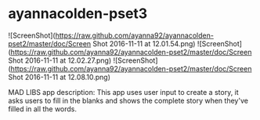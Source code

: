 # ayannacolden-pset3

![ScreenShot](https://raw.github.com/ayanna92/ayannacolden-pset2/master/doc/Screen Shot 2016-11-11 at 12.01.54.png)
![ScreenShot](https://raw.github.com/ayanna92/ayannacolden-pset2/master/doc/Screen Shot 2016-11-11 at 12.02.27.png)
![ScreenShot](https://raw.github.com/ayanna92/ayannacolden-pset2/master/doc/Screen Shot 2016-11-11 at 12.08.10.png)

MAD LIBS app description:
This app uses user input to create a story, it asks users to fill in the blanks and shows the complete story when they've filled
in all the words. 
